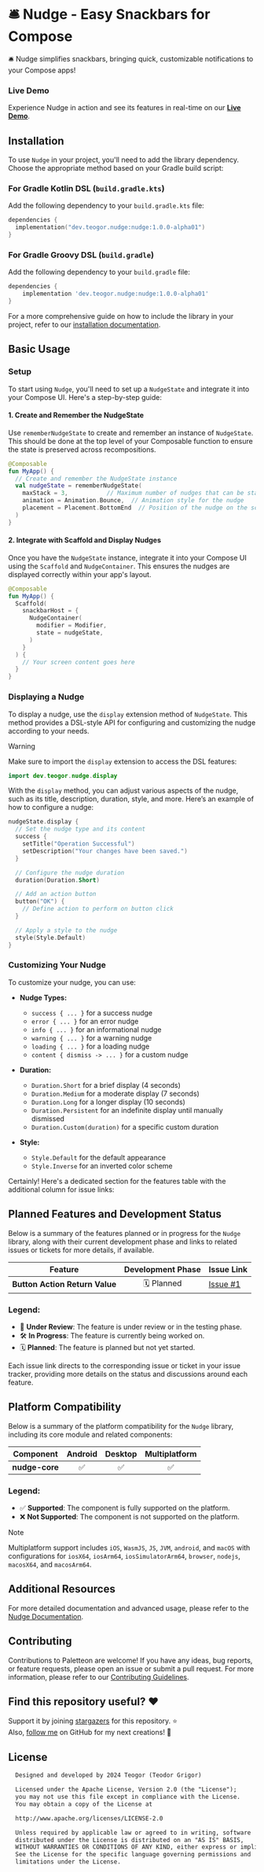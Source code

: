 # 🛎️ Nudge - Easy Snackbars for Compose

🛎️ Nudge simplifies snackbars, bringing quick, customizable notifications to your Compose apps!

### Live Demo

Experience Nudge in action and see its features in real-time on our **[Live Demo](https://teogor.dev/nudge)**.

## Installation

To use `Nudge` in your project, you'll need to add the library dependency. Choose the appropriate
method based on your Gradle build script:

### For Gradle Kotlin DSL (`build.gradle.kts`)

Add the following dependency to your `build.gradle.kts` file:

```kts
dependencies {
  implementation("dev.teogor.nudge:nudge:1.0.0-alpha01")
}
```

### For Gradle Groovy DSL (`build.gradle`)

Add the following dependency to your `build.gradle` file:

```gradle
dependencies {
    implementation 'dev.teogor.nudge:nudge:1.0.0-alpha01'
}
```

For a more comprehensive guide on how to include the library in your project, refer to
our [installation documentation](./docs/index.md#adding-nudge-dependencies-manually).

## Basic Usage

### Setup

To start using `Nudge`, you'll need to set up a `NudgeState` and integrate it into your Compose UI.
Here's a step-by-step guide:

#### 1. Create and Remember the NudgeState

Use `rememberNudgeState` to create and remember an instance of `NudgeState`. This should be done at
the top level of your Composable function to ensure the state is preserved across recompositions.

```kotlin
@Composable
fun MyApp() {
  // Create and remember the NudgeState instance
  val nudgeState = rememberNudgeState(
    maxStack = 3,           // Maximum number of nudges that can be stacked
    animation = Animation.Bounce,  // Animation style for the nudge
    placement = Placement.BottomEnd  // Position of the nudge on the screen
  )
}
```

#### 2. Integrate with Scaffold and Display Nudges

Once you have the `NudgeState` instance, integrate it into your Compose UI using the `Scaffold`
and `NudgeContainer`. This ensures the nudges are displayed correctly within your app's layout.

```kotlin
@Composable
fun MyApp() {
  Scaffold(
    snackbarHost = {
      NudgeContainer(
        modifier = Modifier,
        state = nudgeState,
      )
    }
  ) {
    // Your screen content goes here
  }
}
```

### Displaying a Nudge

To display a nudge, use the `display` extension method of `NudgeState`. This method provides a
DSL-style API for configuring and customizing the nudge according to your needs.

> [!WARNING]  
> Make sure to import the `display` extension to access the DSL features:
> ```kotlin
> import dev.teogor.nudge.display
> ```

With the `display` method, you can adjust various aspects of the nudge, such as its title,
description, duration, style, and more. Here’s an example of how to configure a nudge:

```kotlin
nudgeState.display {
  // Set the nudge type and its content
  success {
    setTitle("Operation Successful")
    setDescription("Your changes have been saved.")
  }

  // Configure the nudge duration
  duration(Duration.Short)

  // Add an action button
  button("OK") {
    // Define action to perform on button click
  }

  // Apply a style to the nudge
  style(Style.Default)
}
```

### **Customizing Your Nudge**

To customize your nudge, you can use:

- **Nudge Types:**
  - `success { ... }` for a success nudge
  - `error { ... }` for an error nudge
  - `info { ... }` for an informational nudge
  - `warning { ... }` for a warning nudge
  - `loading { ... }` for a loading nudge
  - `content { dismiss -> ... }` for a custom nudge

- **Duration:**
  - `Duration.Short` for a brief display (4 seconds)
  - `Duration.Medium` for a moderate display (7 seconds)
  - `Duration.Long` for a longer display (10 seconds)
  - `Duration.Persistent` for an indefinite display until manually dismissed
  - `Duration.Custom(duration)` for a specific custom duration

- **Style:**
  - `Style.Default` for the default appearance
  - `Style.Inverse` for an inverted color scheme

Certainly! Here's a dedicated section for the features table with the additional column for issue
links:

## Planned Features and Development Status

Below is a summary of the features planned or in progress for the `Nudge` library, along with their
current development phase and links to related issues or tickets for more details, if available.

| Feature                        | Development Phase | Issue Link                                           |
|--------------------------------|:-----------------:|------------------------------------------------------|
| **Button Action Return Value** |    🗓️ Planned    | [Issue #1](https://github.com/teogor/nudge/issues/1) |

### Legend:

- 🚧 **Under Review**: The feature is under review or in the testing phase.
- 🛠️ **In Progress**: The feature is currently being worked on.
- 🗓️ **Planned**: The feature is planned but not yet started.

Each issue link directs to the corresponding issue or ticket in your issue tracker, providing more
details on the status and discussions around each feature.

## Platform Compatibility

Below is a summary of the platform compatibility for the `Nudge` library, including its core module
and related components:

| Component      | Android | Desktop | Multiplatform |
|----------------|:-------:|:-------:|:-------------:|
| **nudge-core** |    ✅    |    ✅    |       ✅       |

### Legend:

- ✅ **Supported**: The component is fully supported on the platform.
- ❌ **Not Supported**: The component is not supported on the platform.

> [!NOTE]
> Multiplatform support includes `iOS`, `WasmJS`, `JS`, `JVM`, `android`, and `macOS` with
> configurations for `iosX64`, `iosArm64`, `iosSimulatorArm64`, `browser`, `nodejs`, `macosX64`,
> and `macosArm64`.

## Additional Resources

For more detailed documentation and advanced usage, please refer to the [Nudge Documentation](./docs/index.md).

## Contributing

Contributions to Paletteon are welcome! If you have any ideas, bug reports, or feature requests, please open an issue or submit a pull request. For more information, please refer to our [Contributing Guidelines](CONTRIBUTING.md).

## Find this repository useful? :heart:

Support it by joining [stargazers](https://github.com/teogor/nudge/stargazers) for this repository. :star: <br>
Also, [follow me](https://github.com/teogor) on GitHub for my next creations! 🤩

## License

```xml
  Designed and developed by 2024 Teogor (Teodor Grigor)

  Licensed under the Apache License, Version 2.0 (the "License");
  you may not use this file except in compliance with the License.
  You may obtain a copy of the License at

  http://www.apache.org/licenses/LICENSE-2.0

  Unless required by applicable law or agreed to in writing, software
  distributed under the License is distributed on an "AS IS" BASIS,
  WITHOUT WARRANTIES OR CONDITIONS OF ANY KIND, either express or implied.
  See the License for the specific language governing permissions and
  limitations under the License.
```
